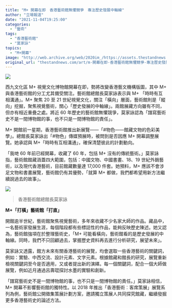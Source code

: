 ```yaml
---
title: "M+ 開幕在即　香港藝術館無懼競爭　專注歷史發展中軸線"
author: "立場報道"
date: "2021-11-04T19:25:00"
categories:
  - "藝術"
tags:
  - "香港藝術館"
  - "莫家詠"
topics:
  - "M+開幕"
image: "http://web.archive.org/web/2020im_/https://assets.thestandnews.com/media/photos/m.png"
original_url: "thestandnews.com/art/m-開幕在即-香港藝術館無懼競爭-專注歷史發展中軸線"
---
```

![](http://web.archive.org/web/2020im_/https://assets.thestandnews.com/media/photos/m.png)

西九文化區 M+ 視覺文化博物館開幕在即，勢將改變香港藝文機構版圖，其中 M+ 與香港藝術館的分工尤其備受關注。藝術館總館長莫家詠表示與 M+ 「時時有互相溝通」。M+ 聚焦 20 至 21 世紀視覺文化，關注「橫向」層面，藝術館則是「縱向」挖掘，聚焦視覺藝術，關心「歷史發展的中軸線」。兩館展藏方向雖有不同，但亦有相近重疊之處。將近 60 年歷史的藝術館無懼競爭，莫家詠認為「譜寫藝術史不是一間博物館的事，也不只是一間博物館的責任」。

M+ 開館前一星期，香港藝術館推出新展覽——「#物色——館藏文物的色彩美學」。總館長莫家詠出「#物色」傳媒預展時，被問到是否因應 M+ 開幕調整展覽。她承認與 M+「時時有互相溝通」，確保清楚彼此的計劃動向。

「我哋 60 年前已經開幕，收藏了 60 年，包括 M+ 沒有的傳統藝術。」莫家詠指，藝術館館藏涵蓋四大範圍，包括：中國文物、中國書畫、18、19 世紀外銷藝術，以及現代香港藝術，目前館藏數量達 17,000 件套。她預料，M+ 應該不會涉足文物和書畫展覽，藝術館仍有其優勢，「就算 M+ 都做，我們都希望用新方法繼續說過去的故事」。

![](http://web.archive.org/web/2020im_/https://assets.thestandnews.com/media/photos/maria_m1Dgucf.jpeg)
> 香港藝術館總館長莫家詠

**M+「打橫」藝術館「打直」**

開館逾半世紀，藝術館聚焦視覺藝術，多年來收藏不少名家大師的作品。藏品中，一名藝術家發展生涯，每個階段都有些標誌性的作品，能夠反映歷史陳述。她又認為，藝術館強項在於整理藝術史，「M+ 可能看橫向，藝術館看的是歷史發展的中軸線。同時，我們不只回顧過去，掌握歷史資料再去進行分析研究，展望未來」。

莫家詠又透露，館方未來有關香港藝術的展覽，均會選取一些香港藝術的關鍵詞，例如：實驗、中西交流、設計元素、文字元素。根據館藏和館長的研究，展覽重新檢視關鍵詞至今是否適用，又或者提出新的演繹。每一個關鍵詞，配合一個大師做展覽，例如近月通過呂壽琨探討水墨的實驗和創新。

「譜寫藝術史不是一間博物館的事，也不只是一間博物館的責任。」莫家詠相信，M+ 開幕不影響藝術館的獨特性。以 2018 年推出「香港藝術︰客席策展」展覽系列為例，藝術館公開徵集策展計劃方案，邀請獨立策展人共同探究館藏，繼續發掘更多香港藝術史的論述方法。
